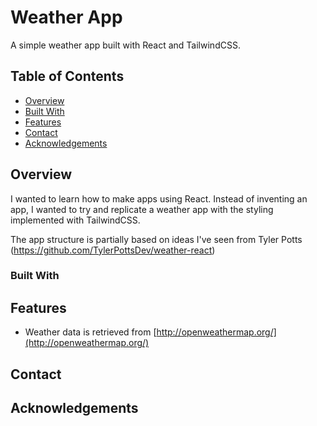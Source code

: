 # Weather App

A simple weather app built with React and TailwindCSS.

## Table of Contents

- [Overview](#overview)
- [Built With](#built-with)
- [Features](#features)
- [Contact](#contact)
- [Acknowledgements](#acknowledgements)

## Overview

<!-- TODO: Add a screenshot of the live project.
    1. Link to a 'live demo.'
    2. Describe your overall experience in a couple of sentences.
    3. List a few specific technical things that you learned or improved on.
    4. Share any other tips or guidance for others attempting this or something similar.
 -->

I wanted to learn how to make apps using React. Instead of inventing an app, I wanted to try and replicate a weather app with the styling implemented with TailwindCSS. 


The app structure is partially based on ideas I've seen from Tyler Potts (https://github.com/TylerPottsDev/weather-react)


### Built With

<!-- TODO: List any MAJOR libraries/frameworks (e.g. React, Tailwind) with links to their homepages. -->

## Features

* Weather data is retrieved from [http://openweathermap.org/](http://openweathermap.org/)

## Contact

<!-- TODO: Include icons and links to your RELEVANT, PROFESSIONAL 'DEV-ORIENTED' social media. LinkedIn and dev.to are minimum. -->

## Acknowledgements

<!-- TODO: List any blog posts, tutorials or plugins that you may have used to complete the project. Only list those that had a significant impact. Obviously, we all 'Google' stuff while working on our things, but maybe something in particular stood out as a 'major contributor' to your skill set for this project. -->
